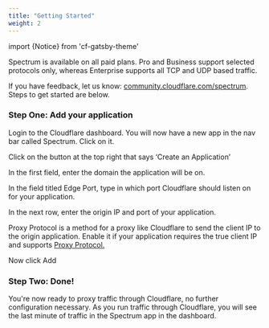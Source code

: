 ```yaml
---
title: "Getting Started"
weight: 2
---
```


import {Notice} from 'cf-gatsby-theme'

<Notice>

Spectrum is available on all paid plans. Pro and Business support selected protocols only, whereas Enterprise supports all TCP and UDP based traffic.

If you have feedback, let us know: [community.cloudflare.com/spectrum](https://community.cloudflare.com/c/security/spectrum). Steps to get started are below.
</Notice>

### Step One: Add your application

Login to the Cloudflare dashboard. You will now have a new app in the nav bar called Spectrum. Click on it.

Click on the button at the top right that says ‘Create an Application’

In the first field, enter the domain the application will be on.

In the field titled Edge Port, type in which port Cloudflare should listen on for your application.

In the next row, enter the origin IP and port of your application.

Proxy Protocol is a method for a proxy like Cloudflare to send the client IP to the origin application. Enable it if your application requires the true client IP and supports [Proxy Protocol.](https://www.haproxy.com/blog/haproxy/proxy-protocol/)

Now click Add

### Step Two: Done!

You're now ready to proxy traffic through Cloudflare, no further configuration necessary. As you run traffic through Cloudflare, you will see the last minute of traffic in the Spectrum app in the dashboard.
